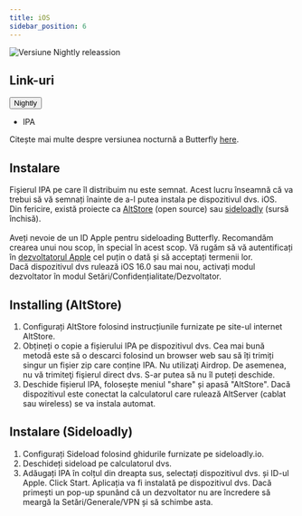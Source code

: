 ```yaml
---
title: iOS
sidebar_position: 6
---
```


![Versiune Nightly releassion](https://img.shields.io/badge/dynamic/yaml?color=f7d28c\&label=Nightly\&query=%24.version\&url=https%3A%2F%2Fraw.githubusercontent.com%2FLinwoodDev%2Fbutterfly%2Fnightly%2Fapp%2Fpubspec.yaml\&style=for-the-badge)

## Link-uri

<div className="dropdown dropdown--hoverable margin--sm">
  <button className="button button--outline button--danger button--lg">Nightly</button>
  <ul className="dropdown__menu">
    <li>
      <DownloadButton className="dropdown__link" href="https://github.com/LinwoodDev/butterfly/releases/download/nightly/linwood-butterfly-ios.ipa">
        IPA
      </DownloadButton>
    </li>
  </ul>
</div>

Citește mai multe despre versiunea nocturnă a Butterfly [here](/nightly).

## Instalare

Fișierul IPA pe care îl distribuim nu este semnat. Acest lucru înseamnă că va trebui să vă semnați înainte de a-l putea instala pe dispozitivul dvs. iOS. \
Din fericire, există proiecte ca [AltStore](https://altstore.io) (open source) sau [sideloadly](https://sideloadly.io) (sursă închisă). \
\
Aveți nevoie de un ID Apple pentru sideloading Butterfly. Recomandăm crearea unui nou scop, în special în acest scop. Vă rugăm să vă autentificați în [dezvoltatorul Apple](https://developer.apple.com) cel puțin o dată și să acceptați termenii lor.
\
Dacă dispozitivul dvs rulează iOS 16.0 sau mai nou, activați modul dezvoltator în modul Setări/Confidențialitate/Dezvoltator.

## Installing (AltStore)

1. Configurați AltStore folosind instrucțiunile furnizate pe site-ul internet AltStore.
2. Obțineți o copie a fișierului IPA pe dispozitivul dvs. Cea mai bună metodă este să o descarci folosind un browser web sau să îți trimiți singur un fișier zip care conține IPA. Nu utilizaţi Airdrop. De asemenea, nu vă trimiteţi fişierul direct dvs. S-ar putea să nu îl puteți deschide.
3. Deschide fișierul IPA, folosește meniul "share" și apasă "AltStore". Dacă dispozitivul este conectat la calculatorul care rulează AltServer (cablat sau wireless) se va instala automat.

## Instalare (Sideloadly)

1. Configurați Sideload folosind ghidurile furnizate pe sideloadly.io.
2. Deschideți sideload pe calculatorul dvs.
3. Adăugați IPA în colțul din dreapta sus, selectați dispozitivul dvs. și ID-ul Apple. Click Start. Aplicația va fi instalată pe dispozitivul dvs.
   Dacă primești un pop-up spunând că un dezvoltator nu are încredere să meargă la Setări/Generale/VPN și să schimbe asta.
